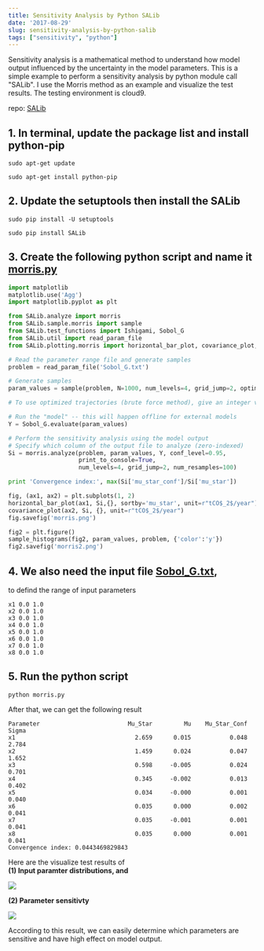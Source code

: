 ```yaml
---
title: Sensitivity Analysis by Python SALib
date: '2017-08-29'
slug: sensitivity-analysis-by-python-salib
tags: ["sensitivity", "python"]
---
```



Sensitivity analysis is a mathematical method to understand how model output influenced by the uncertainty in the model parameters. 
This is a simple example to perform a sensitivity analysis by python module call "SALib". 
I use the Morris method as an example and visualize the test results. 
The testing environment is cloud9. 

repo: [SALib](https://github.com/SALib/SALib)

## 1. In terminal, update the package list and install python-pip

```
sudo apt-get update 
```

```
sudo apt-get install python-pip
```

## 2. Update the setuptools then install the SALib 

```
sudo pip install -U setuptools
```

```
sudo pip install SALib
```

## 3. Create the following python script and name it [morris.py](https://raw.githubusercontent.com/nanhung/c9.gsa/master/morris.py)

```python
import matplotlib
matplotlib.use('Agg')
import matplotlib.pyplot as plt

from SALib.analyze import morris
from SALib.sample.morris import sample
from SALib.test_functions import Ishigami, Sobol_G
from SALib.util import read_param_file
from SALib.plotting.morris import horizontal_bar_plot, covariance_plot, sample_histograms

# Read the parameter range file and generate samples
problem = read_param_file('Sobol_G.txt')

# Generate samples
param_values = sample(problem, N=1000, num_levels=4, grid_jump=2, optimal_trajectories=None)

# To use optimized trajectories (brute force method), give an integer value for optimal_trajectories

# Run the "model" -- this will happen offline for external models
Y = Sobol_G.evaluate(param_values)

# Perform the sensitivity analysis using the model output
# Specify which column of the output file to analyze (zero-indexed)
Si = morris.analyze(problem, param_values, Y, conf_level=0.95, 
                    print_to_console=True,
                    num_levels=4, grid_jump=2, num_resamples=100)

print 'Convergence index:', max(Si['mu_star_conf']/Si['mu_star'])

fig, (ax1, ax2) = plt.subplots(1, 2)
horizontal_bar_plot(ax1, Si,{}, sortby='mu_star', unit=r"tCO$_2$/year")
covariance_plot(ax2, Si, {}, unit=r"tCO$_2$/year")
fig.savefig('morris.png')

fig2 = plt.figure()
sample_histograms(fig2, param_values, problem, {'color':'y'})
fig2.savefig('morris2.png')
```

## 4. We also need the input file [Sobol_G.txt](https://raw.githubusercontent.com/nanhung/c9.gsa/master/Sobol_G.txt),
to defind the range of input parameters

```
x1 0.0 1.0
x2 0.0 1.0
x3 0.0 1.0
x4 0.0 1.0
x5 0.0 1.0
x6 0.0 1.0
x7 0.0 1.0
x8 0.0 1.0
```

## 5. Run the python script

```
python morris.py
```

After that, we can get the following result

```
Parameter                         Mu_Star         Mu    Mu_Star_Conf      Sigma
x1                                  2.659      0.015           0.048      2.784
x2                                  1.459      0.024           0.047      1.652
x3                                  0.598     -0.005           0.024      0.701
x4                                  0.345     -0.002           0.013      0.402
x5                                  0.034     -0.000           0.001      0.040
x6                                  0.035      0.000           0.002      0.041
x7                                  0.035     -0.001           0.001      0.041
x8                                  0.035      0.000           0.001      0.041
Convergence index: 0.0443469829843
```

Here are the visualize test results of  
**(1) Input paramter distributions, and**

![](https://i.imgur.com/Ho8vTE2.png)

**(2) Parameter sensitivty**  

![](https://i.imgur.com/E0wH2uG.png)

According to this result, we can easily determine which parameters are sensitive and have high effect on model output.